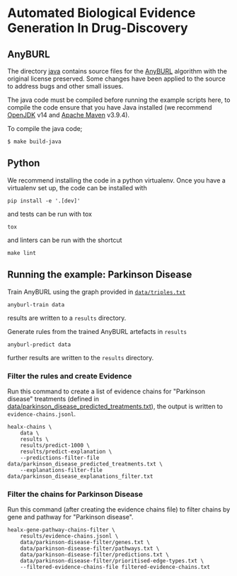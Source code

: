 # Automated Biological Evidence Generation In Drug-Discovery


## AnyBURL

The directory [java](java) contains source files for the [AnyBURL](https://web.informatik.uni-mannheim.de/AnyBURL/)
algorithm with the original license preserved. Some changes have been applied to the source to address bugs and other
small issues.

The java code must be compiled before running the example scripts here, to compile the code ensure that you have Java
installed (we recommend [OpenJDK](https://openjdk.org/) v14 and [Apache Maven](https://maven.apache.org/) v3.9.4).

To compile the java code;

```shell
$ make build-java
```
## Python

We recommend installing the code in a python virtualenv. Once you have a virtualenv set up, the code can be installed
with

```shell
pip install -e '.[dev]'
```

and tests can be run with tox

```shell
tox
```

and linters can be run with the shortcut
```shell
make lint
```


## Running the example: Parkinson Disease

Train AnyBURL using the graph provided in [`data/triples.txt`](data/triples.txt)
```shell
anyburl-train data
```
results are written to a `results` directory.

Generate rules from the trained AnyBURL artefacts in `results`
```shell
anyburl-predict data
```
further results are written to the `results` directory.

### Filter the rules and create Evidence

Run this command to create a list of evidence chains for "Parkinson disease" treatments (defined in [
data/parkinson_disease_predicted_treatments.txt](
data/parkinson_disease_predicted_treatments.txt)), the output is written to `evidence-chains.jsonl`.

```shell
healx-chains \
    data \
    results \
    results/predict-1000 \
    results/predict-explanation \
    --predictions-filter-file data/parkinson_disease_predicted_treatments.txt \
    --explanations-filter-file data/parkinson_disease_explanations_filter.txt
```

### Filter the chains for Parkinson Disease

Run this command (after creating the evidence chains file) to filter chains by gene and pathway for "Parkinson disease".

```shell
healx-gene-pathway-chains-filter \
    results/evidence-chains.jsonl \
    data/parkinson-disease-filter/genes.txt \
    data/parkinson-disease-filter/pathways.txt \
    data/parkinson-disease-filter/predictions.txt \
    data/parkinson-disease-filter/prioritised-edge-types.txt \
    --filtered-evidence-chains-file filtered-evidence-chains.txt
```
